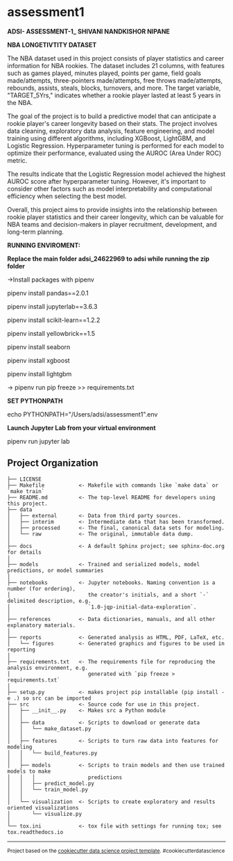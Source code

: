 
assessment1
==============================
**ADSI- ASSESSMENT-1_ SHIVANI NANDKISHOR NIPANE**



**NBA LONGETIVTITY DATASET**

The NBA dataset used in this project consists of player statistics and career information for NBA rookies. The dataset includes 21 columns, with features such as games played, minutes played, points per game, field goals made/attempts, three-pointers made/attempts, free throws made/attempts, rebounds, assists, steals, blocks, turnovers, and more. The target variable, "TARGET_5Yrs," indicates whether a rookie player lasted at least 5 years in the NBA.

The goal of the project is to build a predictive model that can anticipate a rookie player's career longevity based on their stats. The project involves data cleaning, exploratory data analysis, feature engineering, and model training using different algorithms, including XGBoost, LightGBM, and Logistic Regression. Hyperparameter tuning is performed for each model to optimize their performance, evaluated using the AUROC (Area Under ROC) metric.

The results indicate that the Logistic Regression model achieved the highest AUROC score after hyperparameter tuning. However, it's important to consider other factors such as model interpretability and computational efficiency when selecting the best model.

Overall, this project aims to provide insights into the relationship between rookie player statistics and their career longevity, which can be valuable for NBA teams and decision-makers in player recruitment, development, and long-term planning.

**RUNNING ENVIROMENT:**

**Replace the main folder adsi_24622969 to adsi while running the zip folder**

->Install packages with pipenv

pipenv install pandas==2.0.1

pipenv install jupyterlab==3.6.3

pipenv install scikit-learn==1.2.2

pipenv install yellowbrick==1.5

pipenv install seaborn

pipenv install xgboost

pipenv install lightgbm

-> pipenv run pip freeze >> 
requirements.txt

**SET PYTHONPATH**

echo PYTHONPATH="/Users/adsi/assessment1".env

**Launch Jupyter Lab from your virtual environment**

pipenv run jupyter lab

Project Organization
---------

    ├── LICENSE
    ├── Makefile           <- Makefile with commands like `make data` or `make train`
    ├── README.md          <- The top-level README for developers using this project.
    ├── data
    │   ├── external       <- Data from third party sources.
    │   ├── interim        <- Intermediate data that has been transformed.
    │   ├── processed      <- The final, canonical data sets for modeling.
    │   └── raw            <- The original, immutable data dump.
    │
    ├── docs               <- A default Sphinx project; see sphinx-doc.org for details
    │
    ├── models             <- Trained and serialized models, model predictions, or model summaries
    │
    ├── notebooks          <- Jupyter notebooks. Naming convention is a number (for ordering),
    │                         the creator's initials, and a short `-` delimited description, e.g.
    │                         `1.0-jqp-initial-data-exploration`.
    │
    ├── references         <- Data dictionaries, manuals, and all other explanatory materials.
    │
    ├── reports            <- Generated analysis as HTML, PDF, LaTeX, etc.
    │   └── figures        <- Generated graphics and figures to be used in reporting
    │
    ├── requirements.txt   <- The requirements file for reproducing the analysis environment, e.g.
    │                         generated with `pip freeze > requirements.txt`
    │
    ├── setup.py           <- makes project pip installable (pip install -e .) so src can be imported
    ├── src                <- Source code for use in this project.
    │   ├── __init__.py    <- Makes src a Python module
    │   │
    │   ├── data           <- Scripts to download or generate data
    │   │   └── make_dataset.py
    │   │
    │   ├── features       <- Scripts to turn raw data into features for modeling
    │   │   └── build_features.py
    │   │
    │   ├── models         <- Scripts to train models and then use trained models to make
    │   │   │                 predictions
    │   │   ├── predict_model.py
    │   │   └── train_model.py
    │   │
    │   └── visualization  <- Scripts to create exploratory and results oriented visualizations
    │       └── visualize.py
    │
    └── tox.ini            <- tox file with settings for running tox; see tox.readthedocs.io


--------

<p><small>Project based on the <a target="_blank" href="https://drivendata.github.io/cookiecutter-data-science/">cookiecutter data science project template</a>. #cookiecutterdatascience</small></p>
